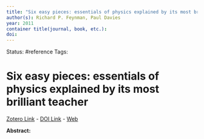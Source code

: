 ```yaml
---
title: "Six easy pieces: essentials of physics explained by its most brilliant teacher"
author(s): Richard P. Feynman, Paul Davies
year: 2011
container title(journal, book, etc.): 
doi: 
---
```

Status: #reference
Tags:
# Six easy pieces: essentials of physics explained by its most brilliant teacher
[Zotero Link](zotero://select/items/@Feynman.Davies2011_SixEasyPiecesEssentialsPhysicsExplainedItsMostBrilliantTeacher) - [DOI Link](https://doi.org/) - [Web]()

**Abstract:** 
